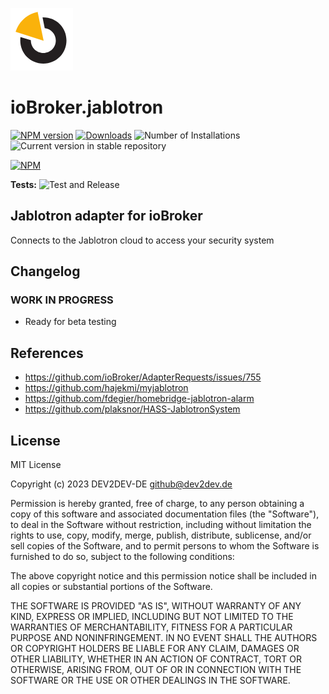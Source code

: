 ![Logo](admin/jablotron.png)
# ioBroker.jablotron

[![NPM version](https://img.shields.io/npm/v/iobroker.jablotron.svg)](https://www.npmjs.com/package/iobroker.jablotron)
[![Downloads](https://img.shields.io/npm/dm/iobroker.jablotron.svg)](https://www.npmjs.com/package/iobroker.jablotron)
![Number of Installations](https://iobroker.live/badges/jablotron-installed.svg)
![Current version in stable repository](https://iobroker.live/badges/jablotron-stable.svg)

[![NPM](https://nodei.co/npm/iobroker.jablotron.png?downloads=true)](https://nodei.co/npm/iobroker.jablotron/)

**Tests:** ![Test and Release](https://github.com/DEV2DEV-DE/ioBroker.jablotron/workflows/Test%20and%20Release/badge.svg)

## Jablotron adapter for ioBroker

Connects to the Jablotron cloud to access your security system

## Changelog
### WORK IN PROGRESS
* Ready for beta testing

## References
* https://github.com/ioBroker/AdapterRequests/issues/755
* https://github.com/hajekmi/myjablotron
* https://github.com/fdegier/homebridge-jablotron-alarm
* https://github.com/plaksnor/HASS-JablotronSystem

## License
MIT License

Copyright (c) 2023 DEV2DEV-DE <github@dev2dev.de>

Permission is hereby granted, free of charge, to any person obtaining a copy
of this software and associated documentation files (the "Software"), to deal
in the Software without restriction, including without limitation the rights
to use, copy, modify, merge, publish, distribute, sublicense, and/or sell
copies of the Software, and to permit persons to whom the Software is
furnished to do so, subject to the following conditions:

The above copyright notice and this permission notice shall be included in all
copies or substantial portions of the Software.

THE SOFTWARE IS PROVIDED "AS IS", WITHOUT WARRANTY OF ANY KIND, EXPRESS OR
IMPLIED, INCLUDING BUT NOT LIMITED TO THE WARRANTIES OF MERCHANTABILITY,
FITNESS FOR A PARTICULAR PURPOSE AND NONINFRINGEMENT. IN NO EVENT SHALL THE
AUTHORS OR COPYRIGHT HOLDERS BE LIABLE FOR ANY CLAIM, DAMAGES OR OTHER
LIABILITY, WHETHER IN AN ACTION OF CONTRACT, TORT OR OTHERWISE, ARISING FROM,
OUT OF OR IN CONNECTION WITH THE SOFTWARE OR THE USE OR OTHER DEALINGS IN THE
SOFTWARE.

